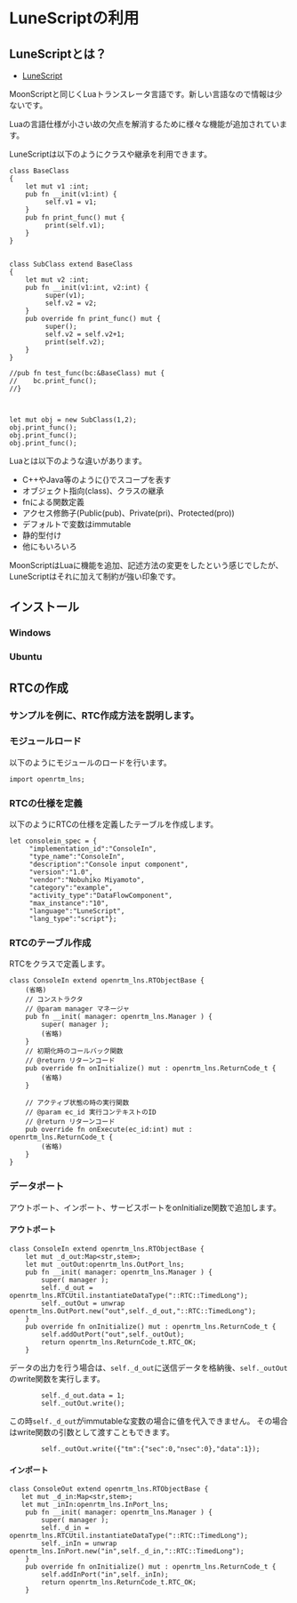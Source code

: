 # LuneScriptの利用

## LuneScriptとは？

* [LuneScript](https://ifritjp.github.io/doc/lua/transcompiler.html)

MoonScriptと同じくLuaトランスレータ言語です。新しい言語なので情報は少ないです。

Luaの言語仕様が小さい故の欠点を解消するために様々な機能が追加されています。

LuneScriptは以下のようにクラスや継承を利用できます。

```
class BaseClass
{
    let mut v1 :int;
    pub fn __init(v1:int) {
         self.v1 = v1;
    }
    pub fn print_func() mut {
         print(self.v1);
    }
}


class SubClass extend BaseClass
{
    let mut v2 :int;
    pub fn __init(v1:int, v2:int) {
         super(v1);
         self.v2 = v2;
    }
    pub override fn print_func() mut {
         super();
         self.v2 = self.v2+1;
         print(self.v2);
    }
}

//pub fn test_func(bc:&BaseClass) mut {
//    bc.print_func();
//}



let mut obj = new SubClass(1,2);
obj.print_func();
obj.print_func();
obj.print_func();
```


Luaとは以下のような違いがあります。

* C++やJava等のように{}でスコープを表す
* オブジェクト指向(class)、クラスの継承
* fnによる関数定義
* アクセス修飾子(Public(pub)、Private(pri)、Protected(pro))
* デフォルトで変数はimmutable
* 静的型付け
* 他にもいろいろ



MoonScriptはLuaに機能を追加、記述方法の変更をしたという感じでしたが、LuneScriptはそれに加えて制約が強い印象です。

## インストール
### Windows
### Ubuntu

## RTCの作成
### サンプルを例に、RTC作成方法を説明します。

### モジュールロード
以下のようにモジュールのロードを行います。

```
import openrtm_lns;
```

### RTCの仕様を定義
以下のようにRTCの仕様を定義したテーブルを作成します。

```
let consolein_spec = {
	 "implementation_id":"ConsoleIn",
	 "type_name":"ConsoleIn",
	 "description":"Console input component",
	 "version":"1.0",
	 "vendor":"Nobuhiko Miyamoto",
	 "category":"example",
	 "activity_type":"DataFlowComponent",
	 "max_instance":"10",
	 "language":"LuneScript",
	 "lang_type":"script"};
```

### RTCのテーブル作成
RTCをクラスで定義します。

```
class ConsoleIn extend openrtm_lns.RTObjectBase {
    (省略)
    // コンストラクタ
    // @param manager マネージャ
    pub fn __init( manager: openrtm_lns.Manager ) {
        super( manager );
        (省略)
    }
    // 初期化時のコールバック関数
    // @return リターンコード
    pub override fn onInitialize() mut : openrtm_lns.ReturnCode_t {
        (省略)
    }

    // アクティブ状態の時の実行関数
    // @param ec_id 実行コンテキストのID
    // @return リターンコード
    pub override fn onExecute(ec_id:int) mut : openrtm_lns.ReturnCode_t {
        (省略)
    }
}
```


### データポート
アウトポート、インポート、サービスポートをonInitialize関数で追加します。

#### アウトポート
```
class ConsoleIn extend openrtm_lns.RTObjectBase {
    let mut _d_out:Map<str,stem>;
    let mut _outOut:openrtm_lns.OutPort_lns;
    pub fn __init( manager: openrtm_lns.Manager ) {
        super( manager );
        self._d_out = openrtm_lns.RTCUtil.instantiateDataType("::RTC::TimedLong");
        self._outOut = unwrap openrtm_lns.OutPort.new("out",self._d_out,"::RTC::TimedLong");
    }
    pub override fn onInitialize() mut : openrtm_lns.ReturnCode_t {
        self.addOutPort("out",self._outOut);
        return openrtm_lns.ReturnCode_t.RTC_OK;
    }
```

データの出力を行う場合は、`self._d_out`に送信データを格納後、`self._outOut`のwrite関数を実行します。

```
        self._d_out.data = 1;
        self._outOut.write();
```

この時`self._d_out`がimmutableな変数の場合に値を代入できません。
その場合はwrite関数の引数として渡すこともできます。

```
        self._outOut.write({"tm":{"sec":0,"nsec":0},"data":1});
```

#### インポート
```
class ConsoleOut extend openrtm_lns.RTObjectBase {
   let mut _d_in:Map<str,stem>;
   let mut _inIn:openrtm_lns.InPort_lns;
    pub fn __init( manager: openrtm_lns.Manager ) {
        super( manager );
        self._d_in = openrtm_lns.RTCUtil.instantiateDataType("::RTC::TimedLong");
        self._inIn = unwrap openrtm_lns.InPort.new("in",self._d_in,"::RTC::TimedLong");
    }
    pub override fn onInitialize() mut : openrtm_lns.ReturnCode_t {
        self.addInPort("in",self._inIn);
        return openrtm_lns.ReturnCode_t.RTC_OK;
    }
```



